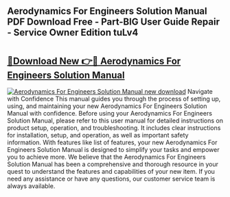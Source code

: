 ## Aerodynamics For Engineers Solution Manual PDF Download Free - Part-BlG User Guide Repair - Service Owner Edition tuLv4

# <h2><a href="http://bc3535.oget.top/?id=Aerodynamics+For+Engineers+Solution+Manual">🔗Download New 👉🔴 Aerodynamics For Engineers Solution Manual</a></h2>

[![Aerodynamics For Engineers Solution Manual new download](https://i.imgur.com/5g1atiW.png)](http://bc3535.oget.top/?id=Aerodynamics+For+Engineers+Solution+Manual)
Navigate with Confidence This manual guides you through the process of setting up, using, and maintaining your new Aerodynamics For Engineers Solution Manual with confidence. Before using your Aerodynamics For Engineers Solution Manual, please refer to this user manual for detailed instructions on product setup, operation, and troubleshooting. It includes clear instructions for installation, setup, and operation, as well as important safety information. With features like list of features, your new Aerodynamics For Engineers Solution Manual is designed to simplify your tasks and empower you to achieve more. We believe that the Aerodynamics For Engineers Solution Manual has been a comprehensive and thorough resource in your quest to understand the features and capabilities of your new item. If you need any assistance or have any questions, our customer service team is always available.
